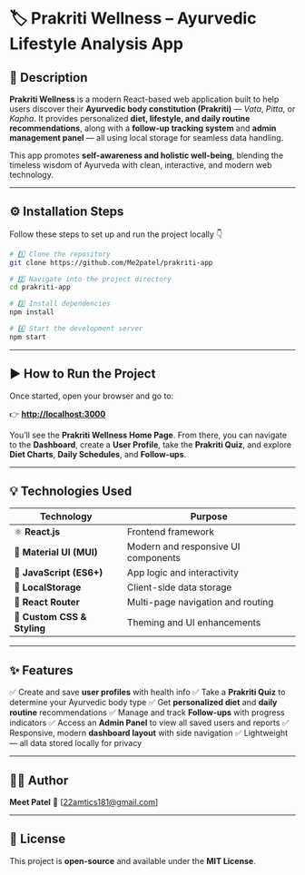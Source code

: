 # 🏷️ Prakriti Wellness – Ayurvedic Lifestyle Analysis App

## 📖 Description

**Prakriti Wellness** is a modern React-based web application built to help users discover their **Ayurvedic body constitution (Prakriti)** — *Vata*, *Pitta*, or *Kapha*.
It provides personalized **diet, lifestyle, and daily routine recommendations**, along with a **follow-up tracking system** and **admin management panel** — all using local storage for seamless data handling.

This app promotes **self-awareness and holistic well-being**, blending the timeless wisdom of Ayurveda with clean, interactive, and modern web technology.

---

## ⚙️ Installation Steps

Follow these steps to set up and run the project locally 👇

```bash
# 1️⃣ Clone the repository
git clone https://github.com/Me2patel/prakriti-app

# 2️⃣ Navigate into the project directory
cd prakriti-app

# 3️⃣ Install dependencies
npm install

# 4️⃣ Start the development server
npm start
```

---

## ▶️ How to Run the Project

Once started, open your browser and go to:

👉 **[http://localhost:3000](http://localhost:3000)**

You’ll see the **Prakriti Wellness Home Page**.
From there, you can navigate to the **Dashboard**, create a **User Profile**, take the **Prakriti Quiz**, and explore **Diet Charts**, **Daily Schedules**, and **Follow-ups**.

---

## 💡 Technologies Used

| Technology                  | Purpose                             |
| --------------------------- | ----------------------------------- |
| ⚛️ **React.js**             | Frontend framework                  |
| 💅 **Material UI (MUI)**    | Modern and responsive UI components |
| 🧠 **JavaScript (ES6+)**    | App logic and interactivity         |
| 💾 **LocalStorage**         | Client-side data storage            |
| 🧭 **React Router**         | Multi-page navigation and routing   |
| 🎨 **Custom CSS & Styling** | Theming and UI enhancements         |

---

## ✨ Features

✅ Create and save **user profiles** with health info
✅ Take a **Prakriti Quiz** to determine your Ayurvedic body type
✅ Get **personalized diet** and **daily routine** recommendations
✅ Manage and track **Follow-ups** with progress indicators
✅ Access an **Admin Panel** to view all saved users and reports
✅ Responsive, modern **dashboard layout** with side navigation
✅ Lightweight — all data stored locally for privacy

---

## 👨‍💻 Author

**Meet Patel**
📧 [22amtics181@gmail.com]

---

## 📜 License

This project is **open-source** and available under the **MIT License**.